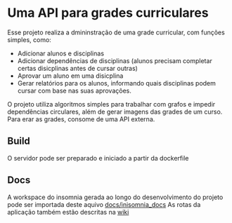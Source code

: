 # Uma API para grades curriculares

Esse projeto realiza a dmininstração de uma grade curricular, com funções simples, como:
* Adicionar alunos e disciplinas
* Adicionar dependências de disciplinas (alunos precisam completar certas disicplinas antes de cursar outras)
* Aprovar um aluno em uma disicplina
* Gerar relatórios para os alunos, informando quais disciplinas podem cursar com base nas suas aprovações.

O projeto utiliza algoritmos simples para trabalhar com grafos e impedir dependências circulares, além de gerar imagens das grades de um curso. Para erar as grades, consome de uma API externa.

## Build 
O servidor pode ser preparado e iniciado a partir da dockerfile

## Docs
A workspace do insomnia gerada ao longo do desenvolvimento do projeto pode ser importada deste aquivo [docs/inisomnia_docs](https://github.com/mendoncas/audo_api/blob/master/docs/insomnia_docs.json)
As rotas da aplicação também estão descritas na [wiki](https://github.com/mendoncas/audo_api/wiki)
